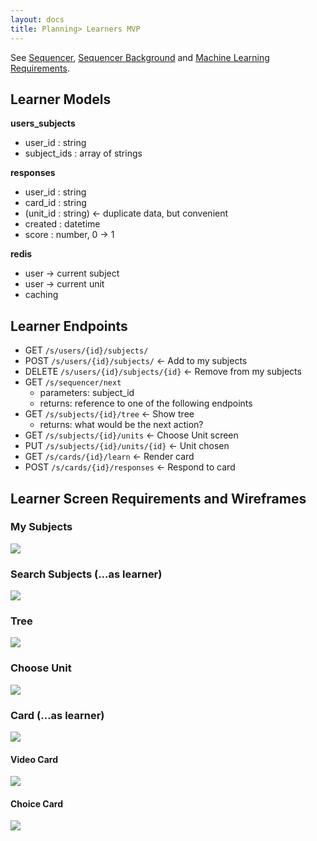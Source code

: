 ```yaml
---
layout: docs
title: Planning> Learners MVP
---
```


See [Sequencer](Planning-Sequencer), [Sequencer Background](Planning-Sequencer-Background) and [Machine Learning Requirements](Planning-Machine-Learning-Requirements).

Learner Models
--------------

**users_subjects**

- user_id : string
- subject_ids : array of strings

**responses**

- user_id : string
- card_id : string
- (unit_id : string) <- duplicate data, but convenient
- created : datetime
- score : number, 0 -> 1

**redis**

- user -> current subject
- user -> current unit
- caching

Learner Endpoints
-----------------

- GET `/s/users/{id}/subjects/`
- POST `/s/users/{id}/subjects/` <- Add to my subjects
- DELETE `/s/users/{id}/subjects/{id}` <- Remove from my subjects
- GET `/s/sequencer/next`
  - parameters: subject_id
  - returns: reference to one of the following endpoints
- GET `/s/subjects/{id}/tree` <- Show tree
  - returns: what would be the next action?
- GET `/s/subjects/{id}/units` <- Choose Unit screen
- PUT `/s/subjects/{id}/units/{id}` <- Unit chosen
- GET `/s/cards/{id}/learn` <- Render card
- POST `/s/cards/{id}/responses` <- Respond to card

Learner Screen Requirements and Wireframes
------------------------------------------

### My Subjects

<img src="https://docs.google.com/drawings/d/1jQFTFcNuIKIvsF3C9O4n2NkaRoxBVy0ZSE_ZtEVUb8Y/pub?w=1440&amp;h=1080">

### Search Subjects (...as learner)

<img src="https://docs.google.com/drawings/d/11xFDioVMAswGdr3CCIj2HqRiwy98NVUphO1MhzbAvoM/pub?w=1440&amp;h=1080">

### Tree

<img src="https://docs.google.com/drawings/d/1Q0ymTVBfv_GOk-qDwes0eks3BJGTC1O_p4z_Mq32xjw/pub?w=1440&amp;h=999">

### Choose Unit

<img src="https://docs.google.com/drawings/d/1DnXYfw5LkOdgdLeX1sB9UN1_pP8C81LHnS5g9s7nDL8/pub?w=1440&amp;h=1080">

### Card (...as learner)

<img src="https://docs.google.com/drawings/d/1d3ma1KBMXPLPyw2xtn0LiJerH4KqcNvQv2QVq3tmw2A/pub?w=1440&amp;h=1080">

#### Video Card

<img src="https://docs.google.com/drawings/d/14v8ShakN7Wij4n2L_7jFRrSHOllBpyowmdedLSi5JlE/pub?w=1440&amp;h=1080">

#### Choice Card

<img src="https://docs.google.com/drawings/d/1lKcNlQzstPCCf-n9rvDyTsz9oF1H8GLFsl-Yovnp9ns/pub?w=1440&amp;h=1080">
